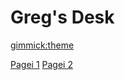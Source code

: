 [//]: # ( test )

# Greg's Desk

<!-- Default theme
  --
  -- See: http://dynalon.github.io/mdwiki/#!customizing.md#Theme_chooser
  --
  -- For example:
  --
  --    [gimmick:theme](slate)
  --
  -- Note that non-default themes will require Web access; or else you'll have to instead load the CSS file yourself as part of the index.html.
  -->

[gimmick:theme](slate)

<!-- Navigation
  --
  -- See: http://dynalon.github.io/mdwiki/#!quickstart.md#Adding_a_navigation
  -->

[Pagei 1](pages/page1.md)
[Pagei 2](pages/page2.md)
